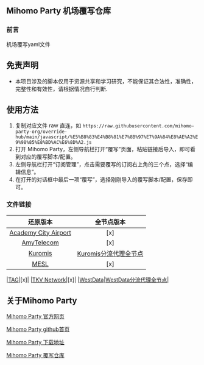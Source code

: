 ## Mihomo Party 机场覆写仓库

### 前言

机场覆写yaml文件

## 免责声明

- 本项目涉及的脚本仅用于资源共享和学习研究，不能保证其合法性，准确性，完整性和有效性，请根据情况自行判断.

## 使用方法

1. 复制对应文件 raw 直连，如 `https://raw.githubusercontent.com/mihomo-party-org/override-hub/main/javascript/%E5%B8%83%E4%B8%81%E7%8B%97%E7%9A%84%E8%AE%A2%E9%98%85%E8%BD%AC%E6%8D%A2.js`
2. 打开 Mihomo Party，左侧导航栏打开“覆写”页面，粘贴链接后导入，即可看到对应的覆写脚本/配置。
3. 左侧导航栏打开“订阅管理”，点击需要覆写的订阅右上角的三个点，选择“编辑信息”。
4. 在打开的对话框中最后一项“覆写”，选择刚刚导入的覆写脚本/配置，保存即可。

### 文件链接

| 还原版本 | 全节点版本 | 
|    :---:     |     :---:      |
|[Academy City Airport](https://raw.githubusercontent.com/xi11-ov/mihomo_party-overwrite_file/main/yaml/Academy%20City%20Airport/Academy%20City%20Airport.yaml)|[x]|
|[AmyTelecom](https://raw.githubusercontent.com/xi11-ov/mihomo_party-overwrite_file/main/yaml/AmyTelecom/AmyTelecom.yaml)|[x]|
|[Kuromis](https://raw.githubusercontent.com/xi11-ov/mihomo_party-overwrite_file/main/yaml/Kuromis/Kuromis%20.yaml)|[Kuromis分流代理全节点](https://raw.githubusercontent.com/xi11-ov/mihomo_party-overwrite_file/main/yaml/Kuromis/Kuromis%E5%88%86%E6%B5%81%E4%BB%A3%E7%90%86%E5%85%A8%E8%8A%82%E7%82%B9.yaml)|
|[MESL](https://raw.githubusercontent.com/xi11-ov/mihomo_party-overwrite_file/main/yaml/MESL/MESL.yaml)|[x]|

|[TAG](https://raw.githubusercontent.com/xi11-ov/mihomo_party-overwrite_file/main/yaml/TAG/TAG.yaml)|[x]|
|[TKV Network](https://raw.githubusercontent.com/xi11-ov/mihomo_party-overwrite_file/main/yaml/TKV%20Network/TKV%20Network.yaml)|[x]|
|[WestData](https://raw.githubusercontent.com/xi11-ov/mihomo_party-overwrite_file/main/yaml/WestData/WestData.yaml)|[WestData分流代理全节点](https://raw.githubusercontent.com/xi11-ov/mihomo_party-overwrite_file/main/yaml/WestData/WestData%E5%88%86%E6%B5%81%E4%BB%A3%E7%90%86%E5%85%A8%E8%8A%82%E7%82%B9.yaml)|

## 关于Mihomo Party

[Mihomo Party 官方网页](https://mihomo.party/)

[Mihomo Party github首页](https://github.com/mihomo-party-org/mihomo-party)

[Mihomo Party 下载地址](https://github.com/mihomo-party-org/mihomo-party/releases)

[Mihomo Party 覆写仓库](https://github.com/mihomo-party-org/override-hub)


